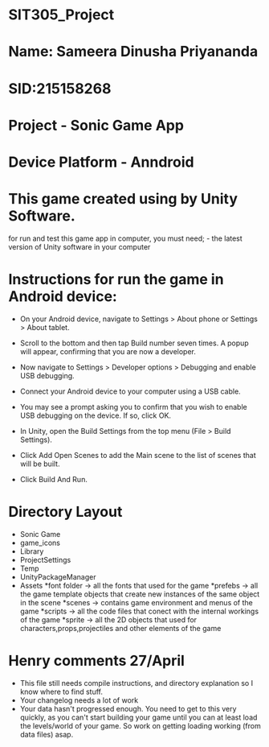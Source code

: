 # SIT305_Project
# Name: Sameera Dinusha Priyananda
# SID:215158268
# Project - Sonic Game App
# Device Platform - Anndroid
# This game created using by Unity Software.
  for run and test this game app in computer, you must need;
    - the latest version of Unity software in your computer
# Instructions for run the game in Android device:
  - On your Android device, navigate to Settings > About phone or Settings > About tablet.
  - Scroll to the bottom and then tap Build number seven times. A popup will appear, confirming that you are now a developer.
  - Now navigate to Settings > Developer options > Debugging and enable USB debugging.
  
  - Connect your Android device to your computer using a USB cable.
  - You may see a prompt asking you to confirm that you wish to enable USB debugging on the device. If so, click OK.
  - In Unity, open the Build Settings from the top menu (File > Build Settings).
  - Click Add Open Scenes to add the Main scene to the list of scenes that will be built.
  - Click Build And Run.
# Directory Layout
  - Sonic Game 
  - game_icons
  - Library
  - ProjectSettings
  - Temp
  - UnityPackageManager
  - Assets 
          	*font folder -> all the fonts that used for the game
	          *prefebs -> all the game template objects that create new instances of the same object in the scene
          	*scenes -> contains game environment and menus of the game
          	*scripts -> all the code files that conect with the internal workings of the game
          	*sprite -> all the 2D objects that used for characters,props,projectiles and other elements of the game
            
            
# Henry comments 27/April
- This file still needs compile instructions, and directory explanation so I know where to find stuff.
- Your changelog needs a lot of work
- Your data hasn't progressed enough. You need to get to this very quickly, as you can't start building your game until you can at least load the levels/world of your game. So work on getting loading working (from data files) asap.


